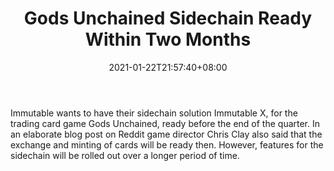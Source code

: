 ﻿---
title: "Gods Unchained Sidechain Ready Within Two Months"
date: 2021-01-22T21:57:40+08:00
lastmod: 2021-01-22T16:45:40+08:00
draft: false
authors: ["Louise"]
description: "Immutable wants to have their sidechain solution Immutable X, for the trading card game Gods Unchained, ready before the end of the quarter. In an elaborate blog post on Reddit game director Chris Clay also said that the exchange and minting of cards will be ready then. However, features for the sidechain will be rolled out over a longer period of time."
featuredImage: "gods-unchained-sidechain-ready-within-two-months.png"
tags: ["Strategy Games","Play to Earn"]
categories: ["news"]
news: ["Strategy Games"]
weight: 
lightgallery: true
pinned: false
recommend: false
recommend1: false
---

Immutable wants to have their sidechain solution Immutable X, for the trading card game Gods Unchained, ready before the end of the quarter. In an elaborate blog post on Reddit game director Chris Clay also said that the exchange and minting of cards will be ready then. However, features for the sidechain will be rolled out over a longer period of time.

<!--more-->

